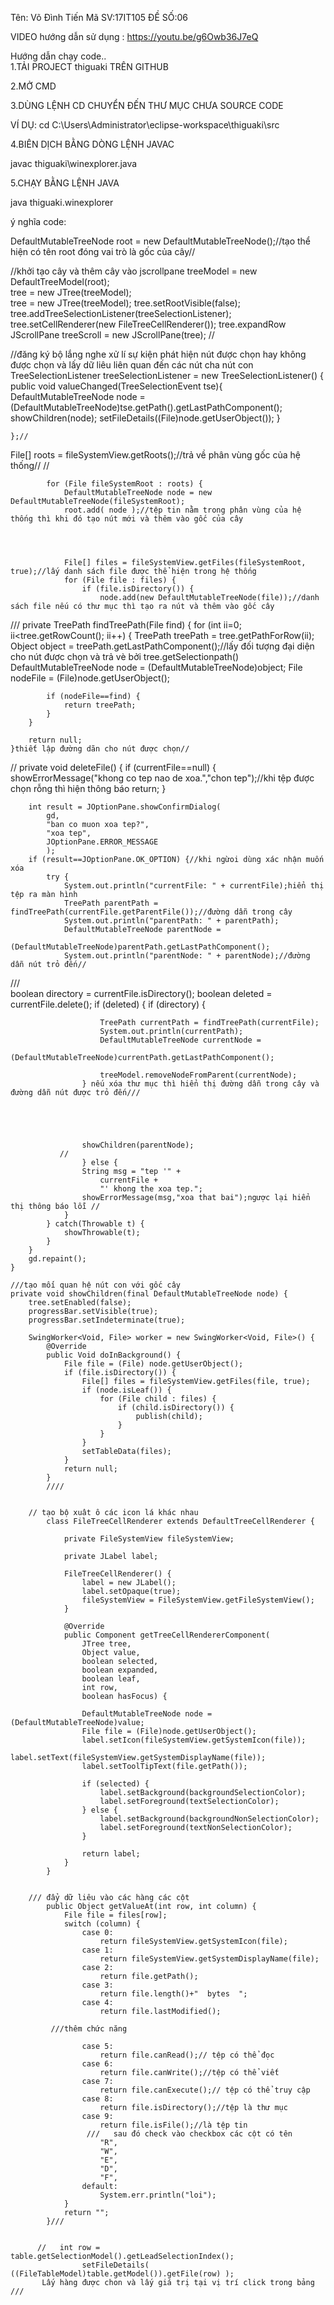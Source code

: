 Tên: Võ Đình Tiến
Mã SV:17IT105
ĐỀ SỐ:06




VIDEO hướng dẫn sử dụng :	https://youtu.be/g6Owb36J7eQ		


Hướng dẫn chạy code..  
1.TẢI PROJECT thiguaki TRÊN GITHUB


2.MỞ CMD



3.DÙNG LỆNH CD CHUYỂN ĐẾN THƯ MỤC CHƯA SOURCE CODE



VÍ DỤ:
cd C:\Users\Administrator\eclipse-workspace\thiguaki\src



4.BIÊN DỊCH BẰNG DÒNG LỆNH JAVAC


javac thiguaki\winexplorer.java



5.CHẠY BẰNG LỆNH JAVA


java thiguaki.winexplorer







ý nghĩa code:

DefaultMutableTreeNode root = new DefaultMutableTreeNode();//tạo thể hiện có tên root đóng vai trò là gốc của cây//



//khởi tạo cây và thêm cây vào jscrollpane
 treeModel = new DefaultTreeModel(root);              
 tree = new JTree(treeModel);                           
 tree = new JTree(treeModel);
 tree.setRootVisible(false);
 tree.addTreeSelectionListener(treeSelectionListener);
 tree.setCellRenderer(new FileTreeCellRenderer());
 tree.expandRow
 JScrollPane treeScroll = new JScrollPane(tree);  //




//đăng ký bộ lắng nghe xử lí sự kiện phát hiện nút được chọn hay không được chọn và lấy dữ liêu liên quan đến các nút cha nút con
 TreeSelectionListener treeSelectionListener = new TreeSelectionListener() {
                public void valueChanged(TreeSelectionEvent tse){
                    DefaultMutableTreeNode node =
                        (DefaultMutableTreeNode)tse.getPath().getLastPathComponent();
                    showChildren(node);
                    setFileDetails((File)node.getUserObject());
                }
        

    };//

 File[] roots = fileSystemView.getRoots();//trả về phân vùng gốc của hệ thống//
//


            for (File fileSystemRoot : roots) {
                DefaultMutableTreeNode node = new DefaultMutableTreeNode(fileSystemRoot);
                root.add( node );//tệp tin nằm trong phân vùng của hệ thống thì khi đó tạo nút mới và thêm vào gốc của cây
           


   
                File[] files = fileSystemView.getFiles(fileSystemRoot, true);//lấy danh sách file được thể hiện trong hệ thống
                for (File file : files) {
                    if (file.isDirectory()) {
                        node.add(new DefaultMutableTreeNode(file));//danh sách file nếu có thư mục thì tạo ra nút và thêm vào gốc cây




///
private TreePath findTreePath(File find) {
        for (int ii=0; ii<tree.getRowCount(); ii++) {
            TreePath treePath = tree.getPathForRow(ii);
            Object object = treePath.getLastPathComponent();//lấy đối tượng đại diện cho nút được chọn và trả vè bởi tree.getSelectionpath()
            DefaultMutableTreeNode node = (DefaultMutableTreeNode)object;
            File nodeFile = (File)node.getUserObject();

            if (nodeFile==find) {
                return treePath;
            }
        }
       
        return null;
    }thiết lập đường dãn cho nút được chọn//



//
private void deleteFile() {
        if (currentFile==null) {
            showErrorMessage("khong co tep nao de xoa.","chon tep");//khi tệp được chọn rỗng thì hiện thông báo
            return;
        }

        int result = JOptionPane.showConfirmDialog(
            gd,
            "ban co muon xoa tep?",
            "xoa tep",
            JOptionPane.ERROR_MESSAGE
            );
        if (result==JOptionPane.OK_OPTION) {//khi ngừoi dùng xác nhận muốn xóa
            try {
                System.out.println("currentFile: " + currentFile);hiển thị tệp ra màn hình
                TreePath parentPath = findTreePath(currentFile.getParentFile());//đường dẫn trong cây
                System.out.println("parentPath: " + parentPath);
                DefaultMutableTreeNode parentNode =
                    (DefaultMutableTreeNode)parentPath.getLastPathComponent();
                System.out.println("parentNode: " + parentNode);//đường dẫn nút trỏ đến//

             


 ///  
                boolean directory = currentFile.isDirectory();
                boolean deleted = currentFile.delete();
                if (deleted) {
                    if (directory) {
                   
                        TreePath currentPath = findTreePath(currentFile);
                        System.out.println(currentPath);
                        DefaultMutableTreeNode currentNode =
                            (DefaultMutableTreeNode)currentPath.getLastPathComponent();

                        treeModel.removeNodeFromParent(currentNode);
                    } nếu xóa thư mục thì hiển thị đường dẫn trong cây và đường dẫn nút được trỏ đến///





                    showChildren(parentNode);
               //
                    } else {
                    String msg = "tep '" +
                        currentFile +
                        "' khong the xoa tep.";
                    showErrorMessage(msg,"xoa that bai");ngược lại hiển thị thông báo lỗi //
                }
            } catch(Throwable t) {
                showThrowable(t);
            }
        }
        gd.repaint();
    }

    ///tạo mối quan hệ nút con với gốc cây
    private void showChildren(final DefaultMutableTreeNode node) {
        tree.setEnabled(false);
        progressBar.setVisible(true);
        progressBar.setIndeterminate(true);

        SwingWorker<Void, File> worker = new SwingWorker<Void, File>() {
            @Override
            public Void doInBackground() {
                File file = (File) node.getUserObject();
                if (file.isDirectory()) {
                    File[] files = fileSystemView.getFiles(file, true); 
                    if (node.isLeaf()) {
                        for (File child : files) {
                            if (child.isDirectory()) {
                                publish(child);
                            }
                        }
                    }
                    setTableData(files);
                }
                return null;
            }
            ////

            
        // tạo bộ xuât ô các icon lá khác nhau    
            class FileTreeCellRenderer extends DefaultTreeCellRenderer {

                private FileSystemView fileSystemView;

                private JLabel label;

                FileTreeCellRenderer() {
                    label = new JLabel();
                    label.setOpaque(true);
                    fileSystemView = FileSystemView.getFileSystemView();
                }

                @Override
                public Component getTreeCellRendererComponent(
                    JTree tree,
                    Object value,
                    boolean selected,
                    boolean expanded,
                    boolean leaf,
                    int row,
                    boolean hasFocus) {

                    DefaultMutableTreeNode node = (DefaultMutableTreeNode)value;
                    File file = (File)node.getUserObject();
                    label.setIcon(fileSystemView.getSystemIcon(file));
                    label.setText(fileSystemView.getSystemDisplayName(file));
                    label.setToolTipText(file.getPath());

                    if (selected) {
                        label.setBackground(backgroundSelectionColor);
                        label.setForeground(textSelectionColor);
                    } else {
                        label.setBackground(backgroundNonSelectionColor);
                        label.setForeground(textNonSelectionColor);
                    }

                    return label;
                }
            }


        /// đẩy dữ liêu vào các hàng các cột    
            public Object getValueAt(int row, int column) {
                File file = files[row];
                switch (column) {
                    case 0:
                        return fileSystemView.getSystemIcon(file);
                    case 1:
                        return fileSystemView.getSystemDisplayName(file);
                    case 2:
                        return file.getPath();
                    case 3:
                        return file.length()+"  bytes  ";
                    case 4:
                        return file.lastModified();
                        
             ///thêm chức năng           
                        
                    case 5:
                        return file.canRead();// tệp có thể đọc 
                    case 6:
                        return file.canWrite();//tệp có thể viết
                    case 7:
                        return file.canExecute();// tệp có thể truy cập
                    case 8:
                        return file.isDirectory();//tệp là thư mục
                    case 9:
                        return file.isFile();//là tệp tin
                     ///   sau đó check vào checkbox các cột có tên 
                        "R",
                        "W",
                        "E",
                        "D",
                        "F",
                    default:
                        System.err.println("loi");
                }
                return "";
            }///
            
            
          //   int row = table.getSelectionModel().getLeadSelectionIndex();
                    setFileDetails( ((FileTableModel)table.getModel()).getFile(row) );
           Lấy hàng được chon và lấy giá trị tại vị trí click trong bảng ///
            
            
            







         
